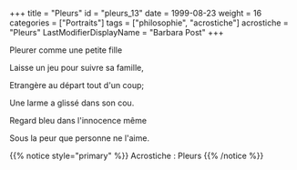 +++
title = "Pleurs"
id = "pleurs_13"
date = 1999-08-23
weight = 16
categories = ["Portraits"]
tags = ["philosophie", "acrostiche"]
acrostiche = "Pleurs"
LastModifierDisplayName = "Barbara Post"
+++

Pleurer comme une petite fille

Laisse un jeu pour suivre sa famille,

Etrangère au départ tout d'un coup;

Une larme a glissé dans son cou.

Regard bleu dans l'innocence même

Sous la peur que personne ne l'aime.

{{% notice style="primary" %}}
Acrostiche : Pleurs
{{% /notice %}}
